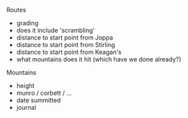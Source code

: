 
Routes
 - grading
 - does it include 'scrambling'
 - distance to start point from Joppa
 - distance to start point from Stirling
 - distance to start point from Keagan's
 - what mountains does it hit (which have we done already?)

Mountains
 - height
 - munro / corbett / ...
 - date summitted
 - journal
